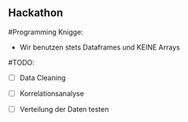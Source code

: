 ## Hackathon

#Programming Knigge:
- Wir benutzen stets Dataframes und KEINE Arrays

#TODO:

- [ ] Data Cleaning 
- [ ] Korrelationsanalyse
- [ ] Verteilung der Daten testen

